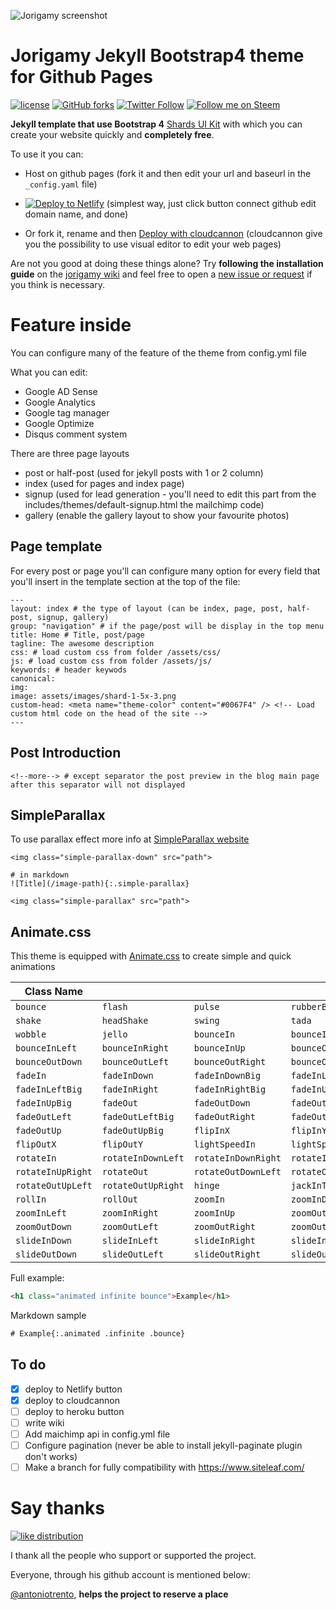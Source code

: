 ![Jorigamy screenshot](https://raw.githubusercontent.com/jorigamy/jorigamy.github.io/master/assets/images/jorigamy-readme.jpg)

# Jorigamy Jekyll Bootstrap4 theme for Github Pages
[![license](https://img.shields.io/github/license/mashape/apistatus.svg?style=flat-square)](https://github.com/jorigamy/jorigamy.github.io/blob/master/LICENSE) [![GitHub forks](https://img.shields.io/github/forks/badges/shields.svg?style=social&label=Fork)](https://github.com/jorigamy/jorigamy.github.io) <!--[![GitHub stars](https://img.shields.io/github/stars/badges/shields.svg?style=social&label=Stars)](https://github.com/jorigamy/jorigamy.github.io) -->[![Twitter Follow](https://img.shields.io/twitter/follow/espadrine.svg?style=social&label=Follow)](https://twitter.com/lantoniotrento) [![Follow me on Steem](https://img.shields.io/badge/Follow&#32;me-on&#32;Steem-orange.svg)](https://steemit.com/@antoniotrento)

**Jekyll template that use Bootstrap 4** [Shards UI Kit](https://designrevision.com/downloads/shards/?ref=producthunt) with which you can create your website quickly and **completely free**.

To use it you can:

- Host on github pages (fork it and then edit your url and baseurl in the `_config.yaml` file)

<!-- Markdown snippet -->
- [![Deploy to Netlify](https://www.netlify.com/img/deploy/button.svg)](https://app.netlify.com/start/deploy?repository=https://github.com/jorigamy/jorigamy.github.io) (simplest way, just click button connect github edit domain name, and done)

- Or fork it, rename and then [Deploy with cloudcannon](https://cloudcannon.com/) (cloudcannon give you the possibility to use visual editor to edit your web pages)

Are not you good at doing these things alone? Try **following the installation guide** on the [jorigamy wiki](https://github.com/jorigamy/jorigamy.github.io/wiki/Installation) and feel free to open a [new issue or request](https://github.com/jorigamy/jorigamy.github.io/issues) if you think is necessary.

# Feature inside

You can configure many of the feature of the theme from config.yml file

What you can edit:

* Google AD Sense
* Google Analytics
* Google tag manager
* Google Optimize
* Disqus comment system

There are three page layouts

* post or half-post (used for jekyll posts with 1 or 2 column)
* index (used for pages and index page)
* signup (used for lead generation - you'll need to edit this part from the includes/themes/default-signup.html the mailchimp code)
* gallery (enable the gallery layout to show your favourite photos)

## Page template

For every post or page you'll can configure many option for every field that you'll insert in the template section at the top of the file:


```
---
layout: index # the type of layout (can be index, page, post, half-post, signup, gallery)
group: "navigation" # if the page/post will be display in the top menu
title: Home # Title, post/page
tagline: The awesome description
css: # load custom css from folder /assets/css/
js: # load custom css from folder /assets/js/
keywords: # header keywods
canonical:
img:
image: assets/images/shard-1-5x-3.png
custom-head: <meta name="theme-color" content="#0067F4" /> <!-- Load custom html code on the head of the site -->
---
```
## Post Introduction

```
<!--more--> # except separator the post preview in the blog main page after this separator will not displayed
```

## SimpleParallax

To use parallax effect more info at [SimpleParallax website](https://anakao-theme.com/simpleparallax/)

```
<img class="simple-parallax-down" src="path">

# in markdown
![Title](/image-path){:.simple-parallax}

<img class="simple-parallax" src="path">
```

## Animate.css

This theme is equipped with [Animate.css](https://daneden.github.io/animate.css/) to create simple and quick animations

| Class Name | | | |
|--------------------|--------------------|--------------------|--------------------|
| `bounce` |`flash` |`pulse` |`rubberBand` |
| `shake` |`headShake` |`swing` |`tada` |
| `wobble` |`jello` |`bounceIn` |`bounceInDown` |
| `bounceInLeft` |`bounceInRight` |`bounceInUp` |`bounceOut` |
| `bounceOutDown` |`bounceOutLeft` |`bounceOutRight` |`bounceOutUp` |
| `fadeIn` |`fadeInDown` |`fadeInDownBig` |`fadeInLeft` |
| `fadeInLeftBig` |`fadeInRight` |`fadeInRightBig` |`fadeInUp` |
| `fadeInUpBig` |`fadeOut` |`fadeOutDown` |`fadeOutDownBig` |
| `fadeOutLeft` |`fadeOutLeftBig` |`fadeOutRight` |`fadeOutRightBig` |
| `fadeOutUp` |`fadeOutUpBig` |`flipInX` |`flipInY` |
| `flipOutX` |`flipOutY` |`lightSpeedIn` |`lightSpeedOut` |
| `rotateIn` |`rotateInDownLeft` |`rotateInDownRight` |`rotateInUpLeft` |
| `rotateInUpRight` |`rotateOut` |`rotateOutDownLeft` |`rotateOutDownRight` |
| `rotateOutUpLeft` |`rotateOutUpRight` |`hinge` |`jackInTheBox` |
| `rollIn` |`rollOut` |`zoomIn` |`zoomInDown` |
| `zoomInLeft` |`zoomInRight` |`zoomInUp` |`zoomOut` |
| `zoomOutDown` |`zoomOutLeft` |`zoomOutRight` |`zoomOutUp` |
| `slideInDown` |`slideInLeft` |`slideInRight` |`slideInUp` |
| `slideOutDown` |`slideOutLeft` |`slideOutRight` |`slideOutUp` |

Full example:

```html
<h1 class="animated infinite bounce">Example</h1>
```
Markdown sample

```html
# Example{:.animated .infinite .bounce}
```

## To do

- [x] deploy to Netlify button
- [x] deploy to cloudcannon
- [ ] deploy to heroku button
- [ ] write wiki
- [ ] Add maichimp api in config.yml file
- [ ] Configure pagination (never be able to install jekyll-paginate plugin don't works)
- [ ] Make a branch for fully compatibility with https://www.siteleaf.com/

# Say thanks

[![like distribution](https://raw.githubusercontent.com/jorigamy/jorigamy.github.io/master/assets/images/like-distribution.gif)](https://gph.is/2gvyXMJ)

I thank all the people who support or supported the project.

Everyone, through his github account is mentioned below:

[@antoniotrento](https://github.com/antoniotrento), **helps the project to reserve a place**
